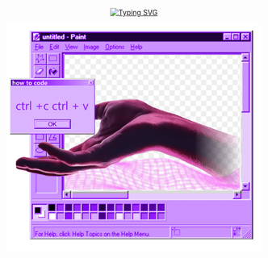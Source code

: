 <p align="center">
<center><a href="https://git.io/typing-svg"><img src="https://readme-typing-svg.demolab.com?font=Fira+Code&pause=1000&color=7E49F7&width=435&lines=i+like+coding+stuff" alt="Typing SVG"/></a></center>
</p>
<p align="center">
<img src="https://raw.githubusercontent.com/visiblyconfused/visiblyconfused/main/New%20Project.png" alt="drawing" width="550"/>
</p>
